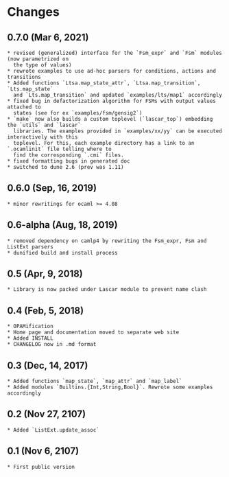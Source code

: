 # Changes

## 0.7.0 (Mar 6, 2021)
    * revised (generalized) interface for the `Fsm_expr` and `Fsm` modules (now parametrized on
      the type of values)
    * rewrote examples to use ad-hoc parsers for conditions, actions and transitions 
    * Added functions `Ltsa.map_state_attr`, `Ltsa.map_transition`, `Lts.map_state`
      and `Lts.map_transition` and updated `examples/lts/map1` accordingly
    * fixed bug in defactorization algorithm for FSMs with output values attached to
      states (see for ex `examples/fsm/gensig2`)
    * `make` now also builds a custom toplevel (`lascar_top`) embedding the `utils` and `lascar`
      libraries. The examples provided in `examples/xx/yy` can be executed interactively with this
      toplevel. For this, each example directory has a link to an `.ocamlinit` file telling where to
      find the corresponding `.cmi` files.
    * fixed formatting bugs in generated doc 
    * switched to dune 2.6 (prev was 1.11)

## 0.6.0 (Sep, 16, 2019)
    * minor rewritings for ocaml >= 4.08

## 0.6-alpha (Aug, 18, 2019)
    * removed dependency on camlp4 by rewriting the Fsm_expr, Fsm and ListExt parsers
    * dunified build and install process
    
## 0.5 (Apr, 9, 2018)
	* Library is now packed under Lascar module to prevent name clash
    
## 0.4 (Feb, 5, 2018)
	* OPAMification
	* Home page and documentation moved to separate web site
	* Added INSTALL
	* CHANGELOG now in .md format
	
## 0.3 (Dec, 14, 2017)
	* Added functions `map_state`, `map_attr` and `map_label`
	* Added modules `Builtins.{Int,String,Bool}`. Rewrote some examples accordingly
	
## 0.2 (Nov 27, 2107)
    * Added `ListExt.update_assoc`
	
## 0.1 (Nov 6, 2107)
    * First public version
